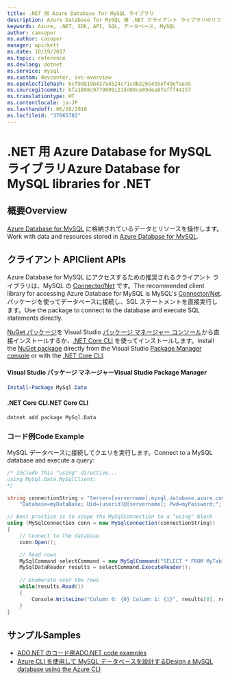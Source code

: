```yaml
---
title: .NET 用 Azure Database for MySQL ライブラリ
description: Azure Database for MySQL 用 .NET クライアント ライブラリのリファレンス ドキュメント
keywords: Azure, .NET, SDK, API, SQL, データベース, MySQL
author: camsoper
ms.author: casoper
manager: wpickett
ms.date: 10/19/2017
ms.topic: reference
ms.devlang: dotnet
ms.service: mysql
ms.custom: devcenter, svc-overview
ms.openlocfilehash: 6cf9d819b437a4524c71cdb2265455ef49efaea5
ms.sourcegitcommit: bfa1898c97798991215d08ce89dea87efff44157
ms.translationtype: HT
ms.contentlocale: ja-JP
ms.lasthandoff: 06/28/2018
ms.locfileid: "37065782"
---
```

# <a name="azure-database-for-mysql-libraries-for-net"></a><span data-ttu-id="ba279-104">.NET 用 Azure Database for MySQL ライブラリ</span><span class="sxs-lookup"><span data-stu-id="ba279-104">Azure Database for MySQL libraries for .NET</span></span>

## <a name="overview"></a><span data-ttu-id="ba279-105">概要</span><span class="sxs-lookup"><span data-stu-id="ba279-105">Overview</span></span>

<span data-ttu-id="ba279-106">[Azure Database for MySQL](/azure/mysql/overview) に格納されているデータとリソースを操作します。</span><span class="sxs-lookup"><span data-stu-id="ba279-106">Work with data and resources stored in [Azure Database for MySQL](/azure/mysql/overview).</span></span>

## <a name="client-apis"></a><span data-ttu-id="ba279-107">クライアント API</span><span class="sxs-lookup"><span data-stu-id="ba279-107">Client APIs</span></span>

<span data-ttu-id="ba279-108">Azure Database for MySQL にアクセスするための推奨されるクライアント ライブラリは、MySQL の [Connector/Net](https://dev.mysql.com/doc/connector-net/en) です。</span><span class="sxs-lookup"><span data-stu-id="ba279-108">The recommended client library for accessing Azure Database for MySQL is MySQL's [Connector/Net](https://dev.mysql.com/doc/connector-net/en).</span></span> <span data-ttu-id="ba279-109">パッケージを使ってデータベースに接続し、SQL ステートメントを直接実行します。</span><span class="sxs-lookup"><span data-stu-id="ba279-109">Use the package to connect to the database and execute SQL statements directly.</span></span> 

<span data-ttu-id="ba279-110">[NuGet パッケージ](https://www.nuget.org/packages/MySql.Data)を Visual Studio [パッケージ マネージャー コンソール][PackageManager]から直接インストールするか、[.NET Core CLI][DotNetCLI] を使ってインストールします。</span><span class="sxs-lookup"><span data-stu-id="ba279-110">Install the [NuGet package](https://www.nuget.org/packages/MySql.Data) directly from the Visual Studio [Package Manager console][PackageManager] or with the [.NET Core CLI][DotNetCLI].</span></span>

#### <a name="visual-studio-package-manager"></a><span data-ttu-id="ba279-111">Visual Studio パッケージ マネージャー</span><span class="sxs-lookup"><span data-stu-id="ba279-111">Visual Studio Package Manager</span></span>

```powershell
Install-Package MySql.Data
```

#### <a name="net-core-cli"></a><span data-ttu-id="ba279-112">.NET Core CLI</span><span class="sxs-lookup"><span data-stu-id="ba279-112">.NET Core CLI</span></span>

```bash
dotnet add package MySql.Data
```

### <a name="code-example"></a><span data-ttu-id="ba279-113">コード例</span><span class="sxs-lookup"><span data-stu-id="ba279-113">Code Example</span></span>

<span data-ttu-id="ba279-114">MySQL データベースに接続してクエリを実行します。</span><span class="sxs-lookup"><span data-stu-id="ba279-114">Connect to a MySQL database and execute a query:</span></span>

```csharp
/* Include this "using" directive...
using MySql.Data.MySqlClient;
*/

string connectionString = "Server=[servername].mysql.database.azure.com; " +
    "Database=myDataBase; Uid=[userid]@[servername]; Pwd=myPassword;";

// Best practice is to scope the MySqlConnection to a "using" block
using (MySqlConnection conn = new MySqlConnection(connectionString))
{
    // Connect to the database
    conn.Open();

    // Read rows
    MySqlCommand selectCommand = new MySqlCommand("SELECT * FROM MyTable", conn);
    MySqlDataReader results = selectCommand.ExecuteReader();
    
    // Enumerate over the rows
    while(results.Read())
    {
        Console.WriteLine("Column 0: {0} Column 1: {1}", results[0], results[1]);
    }
}
```

## <a name="samples"></a><span data-ttu-id="ba279-115">サンプル</span><span class="sxs-lookup"><span data-stu-id="ba279-115">Samples</span></span>

- [<span data-ttu-id="ba279-116">ADO.NET のコード例</span><span class="sxs-lookup"><span data-stu-id="ba279-116">ADO.NET code examples</span></span>](/dotnet/framework/data/adonet/ado-net-code-examples)
- [<span data-ttu-id="ba279-117">Azure CLI を使用して MySQL データベースを設計する</span><span class="sxs-lookup"><span data-stu-id="ba279-117">Design a MySQL database using the Azure CLI</span></span>](https://docs.microsoft.com/azure/mysql/tutorial-design-database-using-cli) 

[PackageManager]: https://docs.microsoft.com/nuget/tools/package-manager-console
[DotNetCLI]: https://docs.microsoft.com/dotnet/core/tools/dotnet-add-package
